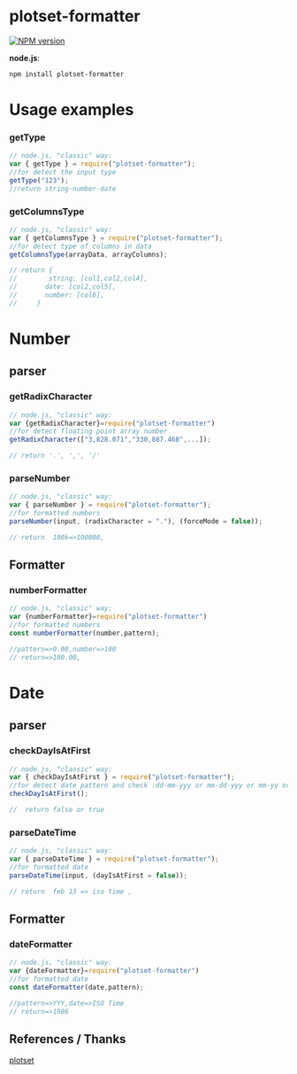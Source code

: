 # plotset-formatter <!-- omit in toc -->

[![NPM version](https://img.shields.io/npm/v/plotset-formatter)](https://www.npmjs.com/package/plotset-formatter)

**node.js**:

```bash
npm install plotset-formatter
```

# Usage examples

### getType

```js
// node.js, "classic" way:
var { getType } = require("plotset-formatter");
//for detect the input type
getType("123");
//return string-number-date
```

### getColumnsType

```js
// node.js, "classic" way:
var { getColumnsType } = require("plotset-formatter");
//for detect type of columns in data
getColumnsType(arrayData, arrayColumns);

// return {
//        string: [col1,col2,col4],
//       date: [col2,col5],
//       number: [col6],
//     }
```

# Number

## parser

### getRadixCharacter

```js
// node.js, "classic" way:
var {getRadixCharacter}=require("plotset-formatter")
//for detect floating point array number
getRadixCharacter(["3,828.071","330,887.468",...]);

// return '.', ',', '/'

```

### parseNumber

```js
// node.js, "classic" way:
var { parseNumber } = require("plotset-formatter");
//for formatted numbers
parseNumber(input, (radixCharacter = "."), (forceMode = false));

// return  100k=>100000,
```

## Formatter

### numberFormatter

```js
// node.js, "classic" way:
var {numberFormatter}=require("plotset-formatter")
//for formatted numbers
const numberFormatter(number,pattern);

//pattern=>0.00,number=>100
// return=>100.00,

```

# Date

## parser

### checkDayIsAtFirst

```js
// node.js, "classic" way:
var { checkDayIsAtFirst } = require("plotset-formatter");
//for detect date pattern and check :dd-mm-yyy or mm-dd-yyy or mm-yy or mm-dd
checkDayIsAtFirst();

//  return false or true
```

### parseDateTime

```js
// node.js, "classic" way:
var { parseDateTime } = require("plotset-formatter");
//for formatted date
parseDateTime(input, (dayIsAtFirst = false));

// return  feb 13 => iso time ,
```

## Formatter

### dateFormatter

```js
// node.js, "classic" way:
var {dateFormatter}=require("plotset-formatter")
//for formatted date
const dateFormatter(date,pattern);

//pattern=>YYY,date=>ISO Time
// return=>1986


```

## References / Thanks

[plotset](https://plotset.com/)
